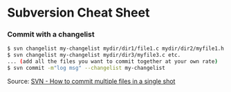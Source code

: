 # Subversion Cheat Sheet

### Commit with a changelist
```bash
$ svn changelist my-changelist mydir/dir1/file1.c mydir/dir2/myfile1.h
$ svn changelist my-changelist mydir/dir3/myfile3.c etc.
... (add all the files you want to commit together at your own rate)
$ svn commit -m"log msg" --changelist my-changelist
```
Source: [SVN - How to commit multiple files in a single shot](https://stackoverflow.com/a/4335763/6146580)
